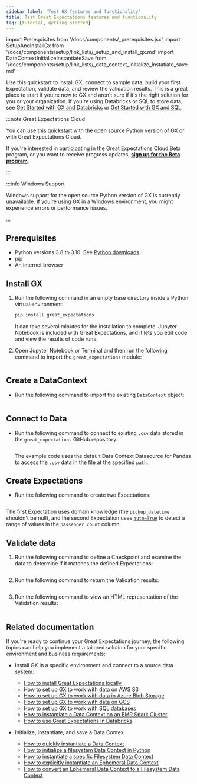 ```yaml
---
sidebar_label: 'Test GX features and functionality'
title: Test Great Expectations features and functionality
tag: [tutorial, getting started]
---
```

import Prerequisites from '/docs/components/_prerequisites.jsx'
import SetupAndInstallGx from '/docs/components/setup/link_lists/_setup_and_install_gx.md'
import DataContextInitializeInstantiateSave from '/docs/components/setup/link_lists/_data_context_initialize_instatiate_save.md'

Use this quickstart to install GX, connect to sample data, build your first Expectation, validate data, and review the validation results. This is a great place to start if you're new to GX and aren't sure if it's the right solution for you or your organization. If you're using Databricks or SQL to store data, see [Get Started with GX and Databricks](../getting_started/how_to_use_great_expectations_in_databricks.md) or [Get Started with GX and SQL](../getting_started/how_to_use_great_expectations_with_sql.md).

:::note Great Expectations Cloud

You can use this quickstart with the open source Python version of GX or with Great Expectations Cloud.

If you're interested in participating in the Great Expectations Cloud Beta program, or you want to receive progress updates, [**sign up for the Beta program**](https://greatexpectations.io/cloud).

:::

:::info Windows Support

Windows support for the open source Python version of GX is currently unavailable. If you’re using GX in a Windows environment, you might experience errors or performance issues.

:::

## Prerequisites

- Python versions 3.8 to 3.10. See [Python downloads](https://www.python.org/downloads/).
- pip
- An internet browser

## Install GX

1. Run the following command in an empty base directory inside a Python virtual environment:

    ```bash title="Terminal input"
    pip install great_expectations
    ```

    It can take several minutes for the installation to complete. Jupyter Notebook is included with Great Expectations, and it lets you edit code and view the results of code runs.

2. Open Jupyter Notebook or Terminal and then run the following command to import the `great_expectations` module:

    ```python name="tutorials/quickstart/quickstart.py import_gx"
    ```
## Create a DataContext

- Run the following command to import the existing `DataContext` object:

    ```python name="tutorials/quickstart/quickstart.py get_context"
    ```
## Connect to Data

- Run the following command to connect to existing `.csv` data stored in the `great_expectations` GitHub repository:

    ```python name="tutorials/quickstart/quickstart.py connect_to_data"
    ```

    The example code uses the default Data Context Datasource for Pandas to access the `.csv` data in the file at the specified `path`.

## Create Expectations

- Run the following command to create two Expectations:

    ```python name="tutorials/quickstart/quickstart.py create_expectation"
    ```

The first Expectation uses domain knowledge (the `pickup_datetime` shouldn't be null), and the second Expectation uses [`auto=True`](../../guides/expectations/how_to_use_auto_initializing_expectations.md#using-autotrue) to detect a range of values in the `passenger_count` column.

## Validate data

1. Run the following command to define a Checkpoint and examine the data to determine if it matches the defined Expectations:

    ```python name="tutorials/quickstart/quickstart.py create_checkpoint"
    ```

2. Run the following command to return the Validation results:

    ```python name="tutorials/quickstart/quickstart.py run_checkpoint"
    ```

3. Run the following command to view an HTML representation of the Validation results:

    ```python name="tutorials/quickstart/quickstart.py view_results"
    ```

## Related documentation

If you're ready to continue your Great Expectations journey, the following topics can help you implement a tailored solution for your specific environment and business requirements:

- Install GX in a specific environment and connect to a source data system:
    - [How to install Great Expectations locally](../../guides/setup/installation/local.md)
    - [How to set up GX to work with data on AWS S3](../../guides/setup/optional_dependencies/cloud/how_to_set_up_gx_to_work_with_data_on_aws_s3.md)
    - [How to set up GX to work with data in Azure Blob Storage](../../guides/setup/optional_dependencies/cloud/how_to_set_up_gx_to_work_with_data_in_abs.md)
    - [How to set up GX to work with data on GCS](../../guides/setup/optional_dependencies/cloud/how_to_set_up_gx_to_work_with_data_on_gcs.md)
    - [How to set up GX to work with SQL databases](../../guides/setup/optional_dependencies/sql_databases/how_to_setup_gx_to_work_with_sql_databases.md)
    - [How to instantiate a Data Context on an EMR Spark Cluster](../../deployment_patterns/how_to_instantiate_a_data_context_on_an_emr_spark_cluster.md)
    - [How to use Great Expectations in Databricks](../getting_started/how_to_use_great_expectations_in_databricks.md)

- Initialize, instantiate, and save a Data Contex:
    - [How to quickly instantiate a Data Context](../../guides/setup/configuring_data_contexts/instantiating_data_contexts/how_to_explicitly_instantiate_an_ephemeral_data_context.md)
    - [How to initialize a filesystem Data Context in Python](../../guides/setup/configuring_data_contexts/initializing_data_contexts/how_to_initialize_a_filesystem_data_context_in_python.md)
    - [How to instantiate a specific Filesystem Data Context](../../guides/setup/configuring_data_contexts/instantiating_data_contexts/how_to_instantiate_a_specific_filesystem_data_context.md)
    - [How to explicitly instantiate an Ephemeral Data Context](../../guides/setup/configuring_data_contexts/instantiating_data_contexts/how_to_explicitly_instantiate_an_ephemeral_data_context.md)
    - [How to convert an Ephemeral Data Context to a Filesystem Data Context](../../guides/setup/configuring_data_contexts/how_to_convert_an_ephemeral_data_context_to_a_filesystem_data_context.md)
